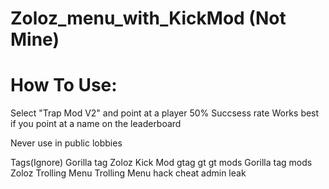 # Zoloz_menu_with_KickMod (Not Mine)
# 
# How To Use:
Select "Trap Mod V2" and point at a player
50% Succsess rate
Works best if you point at a name on the leaderboard

Never use in public lobbies






Tags(Ignore)
Gorilla tag
Zoloz
Kick Mod
gtag
gt
gt mods
Gorilla tag mods
Zoloz Trolling Menu
Trolling
Menu
hack
cheat
admin
leak

